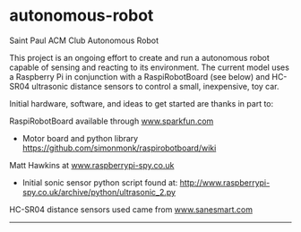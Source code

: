 autonomous-robot
================

Saint Paul ACM Club Autonomous Robot


This project is an ongoing effort to create and run a autonomous robot capable of sensing and reacting to its environment.
The current model uses a Raspberry Pi in conjunction with a RaspiRobotBoard (see below) and HC-SR04 ultrasonic distance sensors to control a small, inexpensive, toy car.

Initial hardware, software, and ideas to get started are thanks in part to:

RaspiRobotBoard available through www.sparkfun.com
- Motor board and python library https://github.com/simonmonk/raspirobotboard/wiki

Matt Hawkins at www.raspberrypi-spy.co.uk
- Initial sonic sensor python script found at: http://www.raspberrypi-spy.co.uk/archive/python/ultrasonic_2.py

HC-SR04 distance sensors used came from www.sanesmart.com

-----------------------------------------------------------------------------------------------------------------------------

